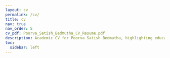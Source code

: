 ```yaml
---
layout: cv
permalink: /cv/
title: cv
nav: true
nav_order: 5
cv_pdf: Poorva_Satish_Bedmutha_CV_Resume.pdf
description: Academic CV for Poorva Satish Bedmutha, highlighting education, research, publications, and service.
toc:
  sidebar: left
---
```

